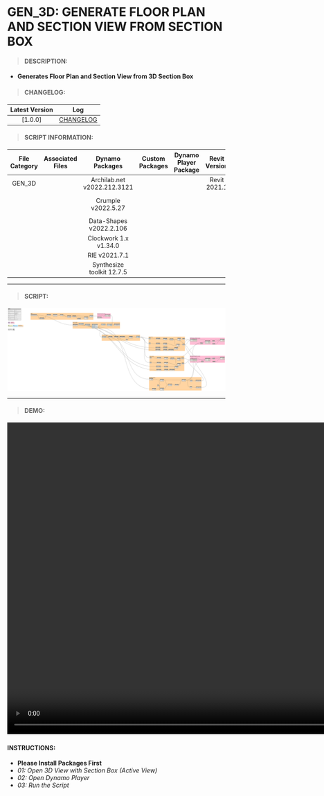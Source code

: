 # GEN_3D: GENERATE FLOOR PLAN AND SECTION VIEW FROM SECTION BOX

> #### DESCRIPTION: 
- **Generates Floor Plan and Section View from 3D Section Box**

> #### CHANGELOG:

| Latest Version | Log |
| :-------: | :----: | 
|[1.0.0] | [CHANGELOG](/_scripts/_general/3D/changelog/GEN_3D_FPandSEC_SectionBox.md) |

> #### SCRIPT INFORMATION: 

| File Category| Associated Files | Dynamo Packages | Custom Packages | Dynamo Player Package | Revit Version | Author | Reviewed By | File Name & Location |
| :-------: | :----: | :---: | :---: | :---: | :---: | :---: | :---: | :--:
| GEN_3D   |  | Archilab.net v2022.212.3121 | | | Revit 2021.1 | Abjeet Singh | | GEN_3D_FPandSEC_SectionBox V1.0.0 |
|           |  | Crumple v2022.5.27 | | | | | | (https://bimcapcom.sharepoint.com/:u:/s/BCP-Main/EaGContCPkJEo0KE7O0hmY8B8xHRVEfcjcvPRDxplG1HTA?e=lBvcb7) |                
|           |  | Data-Shapes v2022.2.106 |                   
|           |  | Clockwork 1.x v1.34.0 |                   
|           |  | RIE v2021.7.1 |                   
|           |  | Synthesize toolkit 12.7.5 |                   

----------------------------------------------------------------

> #### SCRIPT: 
<img src="/_scripts/_general/3D/images/GEN_3D_FPandSEC_SectionBox.png">

------------------------------------------------------------------------------

> #### **DEMO**: 

<video width="1280" height="720" controls>
 <source src="/_scripts/_general/3D/demo/GEN_3D_FPandSEC_SectionBox.mp4" type="video/mp4">
</video>

#### INSTRUCTIONS: 
- **Please Install Packages First**
- *01: Open 3D View with Section Box (Active View)*
- *02: Open Dynamo Player*
- *03: Run the Script*
